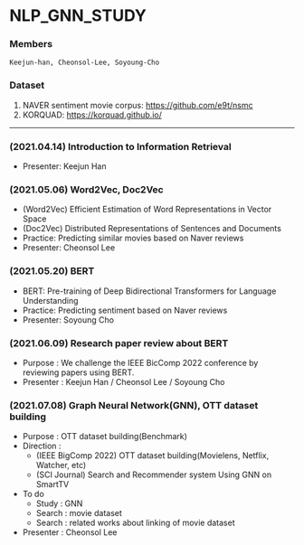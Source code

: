 # NLP_GNN_STUDY

### Members
    Keejun-han, Cheonsol-Lee, Soyoung-Cho

### Dataset
1. NAVER sentiment movie corpus: https://github.com/e9t/nsmc
2. KORQUAD: https://korquad.github.io/

---------
### (2021.04.14) Introduction to Information Retrieval
- Presenter: Keejun Han

### (2021.05.06) Word2Vec, Doc2Vec
- (Word2Vec) Efficient Estimation of Word Representations in Vector Space
- (Doc2Vec) Distributed Representations of Sentences and Documents
- Practice: Predicting similar movies based on Naver reviews
- Presenter: Cheonsol Lee

### (2021.05.20) BERT 
- BERT: Pre-training of Deep Bidirectional Transformers for Language Understanding
- Practice: Predicting sentiment based on Naver reviews
- Presenter: Soyoung Cho

### (2021.06.09) Research paper review about BERT
- Purpose : We challenge the IEEE BicComp 2022 conference by reviewing papers using BERT.
- Presenter : Keejun Han / Cheonsol Lee / Soyoung Cho

### (2021.07.08) Graph Neural Network(GNN), OTT dataset building
- Purpose : OTT dataset building(Benchmark)
- Direction : 
    - (IEEE BigComp 2022) OTT dataset building(Movielens, Netflix, Watcher, etc)
    - (SCI Journal) Search and Recommender system Using GNN on SmartTV
- To do
    - Study : GNN
    - Search : movie dataset
    - Search : related works about linking of movie dataset
- Presenter : Cheonsol Lee
